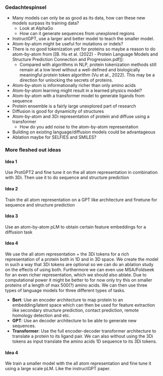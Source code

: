 ### Gedachtespinsel
- Many models can only be as good as its data, how can these new models surpass its training data?
	- Look at AlphaGo 
	- How can it generate sequences from unexplored regions
- InstructGPT, use a larger and better model to teach the smaller model.
- Atom-by-atom might be useful for mutations or indels?
- There is no good tokenization yet for proteins so maybe a reason to do atom-by-atom from [[B. Hu et al. (2022) - Protein Language Models and Structure Prediction Connection and Progression.pdf]]:
	- Compared with algorithms in NLP, protein tokenization methods still remain at a low level without a well-defined and biologically meaningful protein token algorithm (Vu et al., 2022). This may be a direction for unlocking the secrets of proteins.
- Atom-by-atom is informationally richer than only amino acids
- Atom-by-atom learning might result in a learned physics model?
- Atom-by-atom with a transformer model to generate ligands from sequence
- Protein ensemble is a fairly large unexplored part of research
- Diffusion is good for dynamicity of structures
- Atom-by-atom and 3Di representation of protein and diffuse using a transformer 
	- How do you add noise to the atom-by-atom representation
- Building on existing language/diffusion models could be advantageous 
- Ablation maybe for SELFIES and SMILES?
### More fleshed out ideas
#### Idea 1
Use ProtGPT2 and fine tune it on the all atom representation in combination with 3Di. Then use it to do sequence and structure prediction
#### Idea 2
Train the all atom representation on a GPT like architecture and finetune for sequence and structure prediction
#### Idea 3
Use an atom-by-atom pLM to obtain certain feature embeddings for a diffusion task
#### Idea 4
We use the all atom representation + the 3Di tokens for a rich representation of a protein both in 1D and in 3D space. We create the model in such a way that 3Di tokens are optional so we can do an ablation study on the effects of using both. Furthermore we can even use MSA/Foldseek for an even richer representation, which we should also ablate. Due to computational power it might be better to for now only try this on smaller proteins of a length of max 500(?) amino acids. We can then use three types of language models for three different types of tasks.
- **Bert**: Use an encoder architecture to map protein to an embedding/latent space which can then be used for feature extraction like secondary structure prediction, contact prediction, remote homology detection and etc.
- **GPT**: Use an decoder architecture to be able to generate new sequences. 
- **Transformer**: Use the full encoder-decoder transformer architecture to translate a protein to its ligand pair. We can also without using the 3Di tokens as input translate the amino acids 1D sequence to its 3Di tokens.

#### Idea 4
We train a smaller model with the all atom representation and fine tune it using a large scale pLM. Like the instructGPT paper.